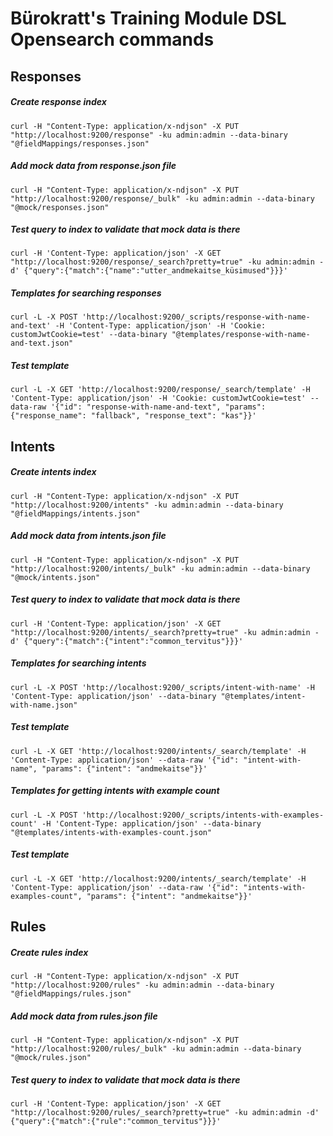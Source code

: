 # Bürokratt's Training Module DSL Opensearch commands
## Responses
##### Create response index
```
curl -H "Content-Type: application/x-ndjson" -X PUT "http://localhost:9200/response" -ku admin:admin --data-binary "@fieldMappings/responses.json"
```
##### Add mock data from response.json file
```
curl -H "Content-Type: application/x-ndjson" -X PUT "http://localhost:9200/response/_bulk" -ku admin:admin --data-binary "@mock/responses.json"
```
##### Test query to index to validate that mock data is there
```
curl -H 'Content-Type: application/json' -X GET "http://localhost:9200/response/_search?pretty=true" -ku admin:admin -d' {"query":{"match":{"name":"utter_andmekaitse_küsimused"}}}'
```
##### Templates for searching responses
```
curl -L -X POST 'http://localhost:9200/_scripts/response-with-name-and-text' -H 'Content-Type: application/json' -H 'Cookie: customJwtCookie=test' --data-binary "@templates/response-with-name-and-text.json"
```
##### Test template
```
curl -L -X GET 'http://localhost:9200/response/_search/template' -H 'Content-Type: application/json' -H 'Cookie: customJwtCookie=test' --data-raw '{"id": "response-with-name-and-text", "params": {"response_name": "fallback", "response_text": "kas"}}'
```
## Intents
##### Create intents index
```
curl -H "Content-Type: application/x-ndjson" -X PUT "http://localhost:9200/intents" -ku admin:admin --data-binary "@fieldMappings/intents.json"
```
##### Add mock data from intents.json file
```
curl -H "Content-Type: application/x-ndjson" -X PUT "http://localhost:9200/intents/_bulk" -ku admin:admin --data-binary "@mock/intents.json"
```
##### Test query to index to validate that mock data is there
```
curl -H 'Content-Type: application/json' -X GET "http://localhost:9200/intents/_search?pretty=true" -ku admin:admin -d' {"query":{"match":{"intent":"common_tervitus"}}}'
```
##### Templates for searching intents
```
curl -L -X POST 'http://localhost:9200/_scripts/intent-with-name' -H 'Content-Type: application/json' --data-binary "@templates/intent-with-name.json"
```
##### Test template
```
curl -L -X GET 'http://localhost:9200/intents/_search/template' -H 'Content-Type: application/json' --data-raw '{"id": "intent-with-name", "params": {"intent": "andmekaitse"}}'
```
##### Templates for getting intents with example count
```
curl -L -X POST 'http://localhost:9200/_scripts/intents-with-examples-count' -H 'Content-Type: application/json' --data-binary "@templates/intents-with-examples-count.json"
```
##### Test template
```
curl -L -X GET 'http://localhost:9200/intents/_search/template' -H 'Content-Type: application/json' --data-raw '{"id": "intents-with-examples-count", "params": {"intent": "andmekaitse"}}'
```
## Rules
##### Create rules index
```
curl -H "Content-Type: application/x-ndjson" -X PUT "http://localhost:9200/rules" -ku admin:admin --data-binary "@fieldMappings/rules.json"
```
##### Add mock data from rules.json file
```
curl -H "Content-Type: application/x-ndjson" -X PUT "http://localhost:9200/rules/_bulk" -ku admin:admin --data-binary "@mock/rules.json"
```
##### Test query to index to validate that mock data is there
```
curl -H 'Content-Type: application/json' -X GET "http://localhost:9200/rules/_search?pretty=true" -ku admin:admin -d' {"query":{"match":{"rule":"common_tervitus"}}}'
```